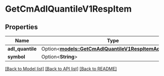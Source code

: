 # GetCmAdlQuantileV1RespItem

## Properties

Name | Type | Description | Notes
------------ | ------------- | ------------- | -------------
**adl_quantile** | Option<[**models::GetCmAdlQuantileV1RespItemAdlQuantile**](GetCmAdlQuantileV1RespItem_adlQuantile.md)> |  | [optional]
**symbol** | Option<**String**> |  | [optional]

[[Back to Model list]](../README.md#documentation-for-models) [[Back to API list]](../README.md#documentation-for-api-endpoints) [[Back to README]](../README.md)


